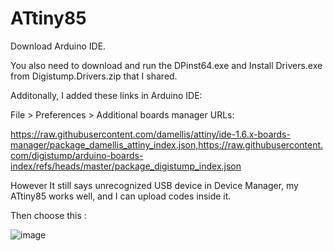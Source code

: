 # ATtiny85

Download Arduino IDE.

You also need to download and run the DPinst64.exe and Install Drivers.exe from Digistump.Drivers.zip that I shared.

Additonally, I added these links in Arduino IDE:

File > Preferences > Additional boards manager URLs: 

https://raw.githubusercontent.com/damellis/attiny/ide-1.6.x-boards-manager/package_damellis_attiny_index.json,https://raw.githubusercontent.com/digistump/arduino-boards-index/refs/heads/master/package_digistump_index.json

However It still says unrecognized USB device in Device Manager, my ATtiny85 works well, and I can upload codes inside it.

Then choose this :

![image](https://github.com/user-attachments/assets/3a3d46d9-e407-4ad5-a894-8504b61e599b)
